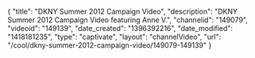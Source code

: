 {
    "title": "DKNY Summer 2012 Campaign Video",
    "description": "DKNY Summer 2012 Campaign Video featuring Anne V.",
    "channelid": "149079",
    "videoid": "149139",
    "date_created": "1396392216",
    "date_modified": "1418181235",
    "type": "captivate",
    "layout": "channelVideo",
    "url": "\/cool\/dkny-summer-2012-campaign-video\/149079-149139"
}